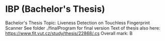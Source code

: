 # IBP (Bachelor's Thesis)
Bachelor's Thesis Topic: Liveness Detection on Touchless Fingerprint Scanner
See folder ./finalProgram for final version 
Text of thesis also here: https://www.fit.vut.cz/study/thesis/22868/.cs
Overall mark: B

